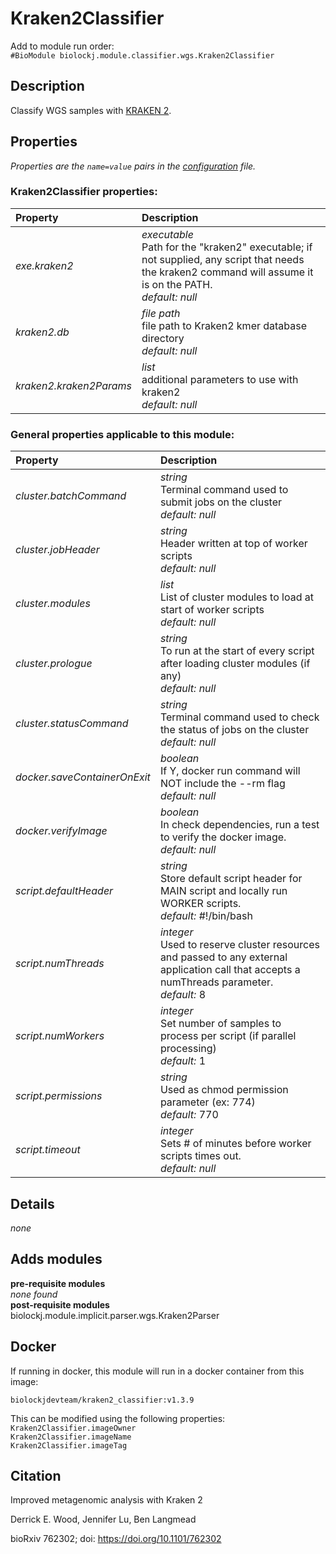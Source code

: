 # Kraken2Classifier
Add to module run order:                    
`#BioModule biolockj.module.classifier.wgs.Kraken2Classifier`

## Description 
Classify WGS samples with [KRAKEN 2](https://ccb.jhu.edu/software/kraken2/).

## Properties 
*Properties are the `name=value` pairs in the [configuration](../../../Configuration#properties) file.*                   

### Kraken2Classifier properties: 
| Property| Description |
| :--- | :--- |
| *exe.kraken2* | _executable_ <br>Path for the "kraken2" executable; if not supplied, any script that needs the kraken2 command will assume it is on the PATH.<br>*default:*  *null* |
| *kraken2.db* | _file path_ <br>file path to Kraken2 kmer database directory<br>*default:*  *null* |
| *kraken2.kraken2Params* | _list_ <br>additional parameters to use with kraken2<br>*default:*  *null* |

### General properties applicable to this module: 
| Property| Description |
| :--- | :--- |
| *cluster.batchCommand* | _string_ <br>Terminal command used to submit jobs on the cluster<br>*default:*  *null* |
| *cluster.jobHeader* | _string_ <br>Header written at top of worker scripts<br>*default:*  *null* |
| *cluster.modules* | _list_ <br>List of cluster modules to load at start of worker scripts<br>*default:*  *null* |
| *cluster.prologue* | _string_ <br>To run at the start of every script after loading cluster modules (if any)<br>*default:*  *null* |
| *cluster.statusCommand* | _string_ <br>Terminal command used to check the status of jobs on the cluster<br>*default:*  *null* |
| *docker.saveContainerOnExit* | _boolean_ <br>If Y, docker run command will NOT include the --rm flag<br>*default:*  *null* |
| *docker.verifyImage* | _boolean_ <br>In check dependencies, run a test to verify the docker image.<br>*default:*  *null* |
| *script.defaultHeader* | _string_ <br>Store default script header for MAIN script and locally run WORKER scripts.<br>*default:*  #!/bin/bash |
| *script.numThreads* | _integer_ <br>Used to reserve cluster resources and passed to any external application call that accepts a numThreads parameter.<br>*default:*  8 |
| *script.numWorkers* | _integer_ <br>Set number of samples to process per script (if parallel processing)<br>*default:*  1 |
| *script.permissions* | _string_ <br>Used as chmod permission parameter (ex: 774)<br>*default:*  770 |
| *script.timeout* | _integer_ <br>Sets # of minutes before worker scripts times out.<br>*default:*  *null* |

## Details 
*none*

## Adds modules 
**pre-requisite modules**                    
*none found*                   
**post-requisite modules**                    
biolockj.module.implicit.parser.wgs.Kraken2Parser                   

## Docker 
If running in docker, this module will run in a docker container from this image:<br>
```
biolockjdevteam/kraken2_classifier:v1.3.9
```
This can be modified using the following properties:<br>
`Kraken2Classifier.imageOwner`<br>
`Kraken2Classifier.imageName`<br>
`Kraken2Classifier.imageTag`<br>

## Citation 
Improved metagenomic analysis with Kraken 2                   
Derrick E. Wood, Jennifer Lu, Ben Langmead                   
bioRxiv 762302; doi: https://doi.org/10.1101/762302

